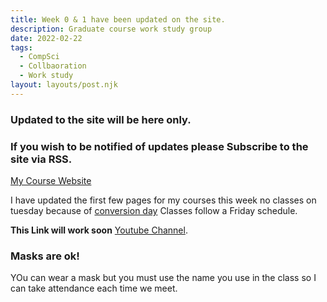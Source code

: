 ```yaml
---
title: Week 0 & 1 have been updated on the site.
description: Graduate course work study group
date: 2022-02-22
tags:
  - CompSci
  - Collbaoration
  - Work study
layout: layouts/post.njk
---
```


### Updated to the site will be here only.
### If you wish to be notified of updates please Subscribe to the site via RSS.

[My Course Website](https://spring-2022-brooklyn-college-chrissamuel.netlify.app/)

I have updated the first few pages for my courses this week no classes on tuesday because of [conversion day](https://brooklyn.cuny.edu/web/about/administration/enrollment/registrar/bulletins/spring22/calendar.php) Classes follow a Friday schedule.




**This Link will work soon**
[Youtube Channel](https://go-to-youtube-and-subscribe).  

### Masks are ok!

YOu can wear a mask but you must use the name you use in the class so I can take attendance each time we meet.



